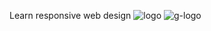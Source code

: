 Learn responsive web design
![logo](/fcc-projects/images/Grant-logo-2025.png)
![g-logo](grant-logo-2025.png)
